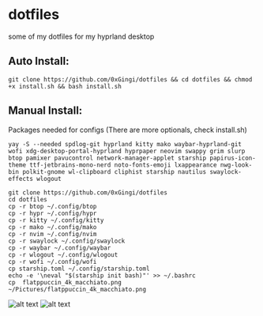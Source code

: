 # dotfiles
some of my dotfiles for my hyprland desktop

## Auto Install: 
```git clone https://github.com/0xGingi/dotfiles && cd dotfiles && chmod +x install.sh && bash install.sh```

## Manual Install:

Packages needed for configs (There are more optionals, check install.sh)
```
yay -S --needed spdlog-git hyprland kitty mako waybar-hyprland-git wofi xdg-desktop-portal-hyprland hyprpaper neovim swappy grim slurp btop pamixer pavucontrol network-manager-applet starship papirus-icon-theme ttf-jetbrains-mono-nerd noto-fonts-emoji lxappearance nwg-look-bin polkit-gnome wl-clipboard cliphist starship nautilus swaylock-effects wlogout 
```
```
git clone https://github.com/0xGingi/dotfiles
cd dotfiles
cp -r btop ~/.config/btop
cp -r hypr ~/.config/hypr
cp -r kitty ~/.config/kitty
cp -r mako ~/.config/mako
cp -r nvim ~/.config/nvim
cp -r swaylock ~/.config/swaylock
cp -r waybar ~/.config/waybar
cp -r wlogout ~/.config/wlogout
cp -r wofi ~/.config/wofi
cp starship.toml ~/.config/starship.toml
echo -e '\neval "$(starship init bash)"' >> ~/.bashrc
cp  flatppuccin_4k_macchiato.png ~/Pictures/flatppuccin_4k_macchiato.png
```

![alt text](https://github.com/0xGingi/dotfiles/blob/main/Screenshots/Desktop.png?raw=true)
![alt text](https://github.com/0xGingi/dotfiles/blob/main/Screenshots/Wofi.png?raw=true)
